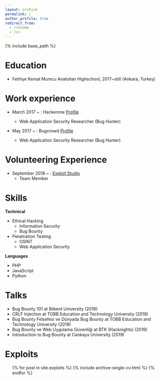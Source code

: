 ```yaml
---
layout: archive
permalink: /
author_profile: true
redirect_from:
  - /resume
  - /cv
---
```


{% include base_path %}

Education
======
* Fethiye Kemal Mumcu Anatolian Highschool, 2017\~still (Ankara, Turkey)



Work experience
======

* March 2017 ~ : Hackerone [Profile](https://hackerone.com/samet)
  - Web Application Security Researcher (Bug Hunter)


* May 2017 ~ : Bugcrowd [Profile](https://bugcrowd.com/samet)
  - Web Application Security Researcher (Bug Hunter)



Volunteering Experience
======
* September 2018 ~ :  [Exploit Studio](http://exploit.studio/)
  - Team Member




Skills
======
**Technical**
* Ethical Hacking
  * Information Security
  * Bug Bounty
* Penetration Testing
  * OSINT
  * Web Application Security

**Languages**
* PHP 
* JavaScript 
* Python


Talks
======
* Bug Bounty 101 at Bilkent University (2018)
* CRLF Injection at TOBB Education and Technology University (2019)
* Bug Bounty Felsefesi ve Dünyada Bug Bounty at TOBB Education and Technology University (2019)
* Bug Bounty ve Web Uygulama Güvenliği at BTK (Hacknights) (2019)
* Introduction to Bug Bounty at Cankaya University (2019)  


  
Exploits
======
  <ul>{% for post in site.exploits %}
    {% include archive-single-cv.html %}
  {% endfor %}</ul>


